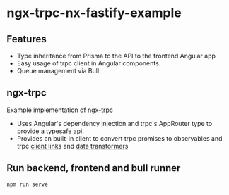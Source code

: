# ngx-trpc-nx-fastify-example

## Features

* Type inheritance from Prisma to the API to the frontend Angular app
* Easy usage of trpc client in Angular components.
* Queue management via Bull.

## ngx-trpc

Example implementation of [ngx-trpc][ngx-trpc]

* Uses Angular's dependency injection and trpc's AppRouter type to provide a typesafe api.
* Provides an built-in client to convert trpc promises to observables and trpc [client links][trpc-links]
  and [data transformers][trpc-transformers]

## Run backend, frontend and bull runner 
```bash
npm run serve
```

[ngx-trpc]: https://github.com/Dafnik/ngx-trpc/

[trpc-links]: https://trpc.io/docs/links

[trpc-transformers]: https://trpc.io/docs/server/data-transformers